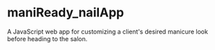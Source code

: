 # maniReady_nailApp
A JavaScript web app for customizing a client's desired manicure look before heading to the salon.
